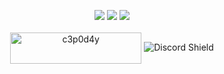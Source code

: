 <p align="center">
  <img src ="https://github-readme-stats.vercel.app/api?username=c3p0d4y&show_icons=true&count_private=true&theme=darcula&hide_border=true&hide=issues,contribs&bg_color=00000000">
  <img src ="https://github-readme-stats.vercel.app/api/top-langs/?username=c3p0d4y&layout=compact&hide_border=true&theme=darcula&bg_color=00000000&langs_count=6&hide=jupyter%20notebook,tex,css,php">
  <img src ="https://github-readme-streak-stats.herokuapp.com?user=c3p0d4y&theme=darcula&hide_border=true&background=FFFFFF00">
  <br>
  <br>
  <a href="https://www.buymeacoffee.com/c3p0d4y"> <img align="center" src="https://cdn.buymeacoffee.com/buttons/v2/default-orange.png" height="50" width="210" alt="c3p0d4y" /></a>
  <img src="https://discordapp.com/api/guilds/727987570625216582/widget.png?style=shield" alt="Discord Shield"/>

</p>

<!-- <p align="center">
  <img align="left" src ="https://github-readme-stats.vercel.app/api/pin/?username=c3p0d4y&repo=ytdx">
  <img align="right" src ="https://github-readme-stats.vercel.app/api/pin/?username=c3p0d4y&repo=pixel-weather">
</p> -->


<!--

Here are some ideas to get you started:

- 🔭 I’m currently working on ...
- 🌱 I’m currently learning ...
- 👯 I’m looking to collaborate on ...
- 🤔 I’m looking for help with ...
- 💬 Ask me about ...
- 📫 How to reach me: ...
- 😄 Pronouns: ...
- ⚡ Fun fact: ...
-->
